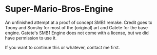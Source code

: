 # Super-Mario-Bros-Engine

An unfinished attempt at a proof of concept SMB1 remake. Credit goes to Toony and Sooshy for most of the (original) art and Gatete for the base engine. Gatete's SMB1 Engine does not come with a license, but we did have permission to use it.

If you want to continue this or whatever, contact me first.